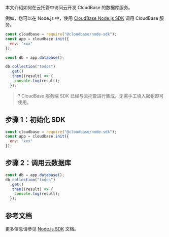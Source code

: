 本文介绍如何在云托管中访问云开发 CloudBase 的数据库服务。

例如，您可以在 Node.js 中，使用 [CloudBase Node.js SDK](https://docs.cloudbase.net/api-reference/server/node-sdk/introduction.html) 调用 CloudBase 服务。

```js
const cloudbase = require("@cloudbase/node-sdk");
const app = cloudbase.init({
  env: "xxx"
});

const db = app.database();

db.collection("todos")
  .get()
  .then((result) => {
    console.log(result);
  });
```

>? CloudBase 服务端 SDK 已经与云托管进行集成，无需手工填入密钥即可使用。

## 步骤 1：初始化 SDK

```js
const cloudbase = require("@cloudbase/node-sdk");
const app = cloudbase.init({
  env: "xxx"
});
```

## 步骤 2：调用云数据库

```js
const db = app.database();
db.collection("todos")
  .get()
  .then((result) => {
    console.log(result);
  });
```

## 参考文档

更多信息请参见 [Node.js SDK](https://docs.cloudbase.net/api-reference/server/node-sdk/introduction.html) 文档。
